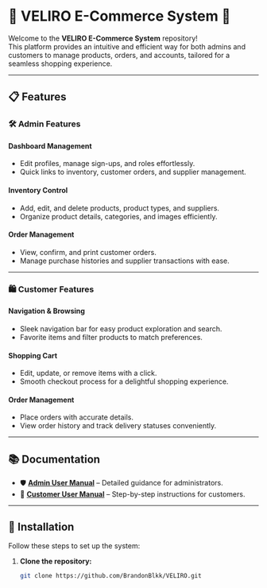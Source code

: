 # 🌟 VELIRO E-Commerce System 🌟

Welcome to the **VELIRO E-Commerce System** repository!  
This platform provides an intuitive and efficient way for both admins and customers to manage products, orders, and accounts, tailored for a seamless shopping experience.

---

## 📋 Features

### 🛠️ Admin Features
#### Dashboard Management
- Edit profiles, manage sign-ups, and roles effortlessly.
- Quick links to inventory, customer orders, and supplier management.

#### Inventory Control
- Add, edit, and delete products, product types, and suppliers.
- Organize product details, categories, and images efficiently.

#### Order Management
- View, confirm, and print customer orders.
- Manage purchase histories and supplier transactions with ease.

---

### 🛍️ Customer Features
#### Navigation & Browsing
- Sleek navigation bar for easy product exploration and search.
- Favorite items and filter products to match preferences.

#### Shopping Cart
- Edit, update, or remove items with a click.
- Smooth checkout process for a delightful shopping experience.

#### Order Management
- Place orders with accurate details.
- View order history and track delivery statuses conveniently.

---

## 📚 Documentation

- 🛡️ **[Admin User Manual](./User%20Manual%20(For%20Admin).pdf)** – Detailed guidance for administrators.
- 🌟 **[Customer User Manual](./User%20Manual%20(For%20Customer).pdf)** – Step-by-step instructions for customers.

---

## 🚀 Installation

Follow these steps to set up the system:

1. **Clone the repository:**
   ```bash
   git clone https://github.com/BrandonBlkk/VELIRO.git
